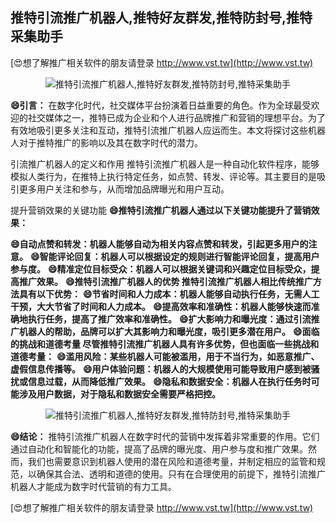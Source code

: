 ## **推特引流推广机器人,推特好友群发,推特防封号,推特采集助手**

[😍想了解推广相关软件的朋友请登录 http://www.vst.tw](http://www.vst.tw)

 <center><img src="https://vst.tw/MP4/tuiguang/png/7.png" alt="推特引流推广机器人,推特好友群发,推特防封号,推特采集助手"></center>

**😄引言：**
在数字化时代，社交媒体平台扮演着日益重要的角色。作为全球最受欢迎的社交媒体之一，推特已成为企业和个人进行品牌推广和营销的理想平台。为了有效地吸引更多关注和互动，推特引流推广机器人应运而生。本文将探讨这些机器人对于推特推广的影响以及其在数字时代的潜力。

引流推广机器人的定义和作用
推特引流推广机器人是一种自动化软件程序，能够模拟人类行为，在推特上执行特定任务，如点赞、转发、评论等。其主要目的是吸引更多用户关注和参与，从而增加品牌曝光和用户互动。

提升营销效果的关键功能
**😄推特引流推广机器人通过以下关键功能提升了营销效果：**

**😄自动点赞和转发：机器人能够自动为相关内容点赞和转发，引起更多用户的注意。**
**😄智能评论回复：机器人可以根据设定的规则进行智能评论回复，提高用户参与度。**
**😄精准定位目标受众：机器人可以根据关键词和兴趣定位目标受众，提高推广效果。**
**😄推特引流推广机器人的优势 推特引流推广机器人相比传统推广方法具有以下优势：**
**😄节省时间和人力成本：机器人能够自动执行任务，无需人工干预，大大节省了时间和人力成本。**
**😄提高效率和准确性：机器人能够快速而准确地执行任务，提高了推广效率和准确性。**
**😄扩大影响力和曝光度：通过引流推广机器人的帮助，品牌可以扩大其影响力和曝光度，吸引更多潜在用户。**
**😄面临的挑战和道德考量 尽管推特引流推广机器人具有许多优势，但也面临一些挑战和道德考量：**
**😄滥用风险：某些机器人可能被滥用，用于不当行为，如恶意推广、虚假信息传播等。**
**😄用户体验问题：机器人的大规模使用可能导致用户感到被骚扰或信息过载，从而降低推广效果。**
**😄隐私和数据安全：机器人在执行任务时可能涉及用户数据，对于隐私和数据安全需要严格把控。**

 <center><img src="https://vst.tw/MP4/tuiguang/png/0.png" alt="推特引流推广机器人,推特好友群发,推特防封号,推特采集助手"></center>

**😄结论：**
推特引流推广机器人在数字时代的营销中发挥着非常重要的作用。它们通过自动化和智能化的功能，提高了品牌的曝光度、用户参与度和推广效果。然而，我们也需要意识到机器人使用的潜在风险和道德考量，并制定相应的监管和规范，以确保其合法、透明和道德的使用。只有在合理使用的前提下，推特引流推广机器人才能成为数字时代营销的有力工具。

[😍想了解推广相关软件的朋友请登录 http://www.vst.tw](http://www.vst.tw)



